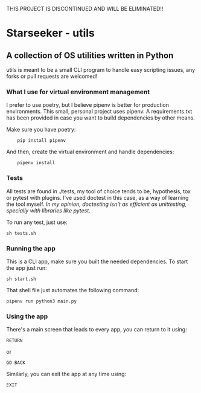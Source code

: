 
THIS PROJECT IS DISCONTINUED AND WILL BE ELIMINATED!!


# Starseeker - utils
## A collection of OS utilities written in Python

utils is meant to be a small CLI program to handle easy scripting issues, any forks or pull requests are welcomed!

### What I use for virtual environment management

I prefer to use poetry, but I believe pipenv is better for production environments. This small, personal project uses pipenv.
A requirements.txt has been provided in case you want to build dependencies by other means.

Make sure you have poetry:

        pip install pipenv
    
And then, create the virtual environment and handle dependencies:

        pipenv install

### Tests

All tests are found in ./tests, my tool of choice tends to be, hypothesis, tox or pytest with plugins. I've used doctest in this case, as a way of learning the tool myself.
*In my opinion, doctesting isn't as efficient as unittesting, specially with libraries like pytest*.

To run any test, just use:

    sh tests.sh

### Running the app

This is a CLI app, make sure you built the needed dependencies. To start the app just run:

    sh start.sh

That shell file just automates the following command:

    pipenv run python3 main.py
### Using the app

There's a main screen that leads to every app, you can return to it using:

    RETURN

or

    GO BACK

Similarly, you can exit the app at any time using:

    EXIT

